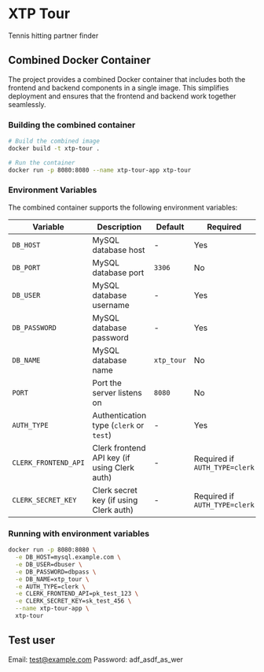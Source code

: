 # XTP Tour

Tennis hitting partner finder

## Combined Docker Container

The project provides a combined Docker container that includes both the frontend and backend components in a single image. This simplifies deployment and ensures that the frontend and backend work together seamlessly.

### Building the combined container

```bash
# Build the combined image
docker build -t xtp-tour .

# Run the container
docker run -p 8080:8080 --name xtp-tour-app xtp-tour
```

### Environment Variables

The combined container supports the following environment variables:

| Variable | Description | Default | Required |
|----------|-------------|---------|----------|
| `DB_HOST` | MySQL database host | - | Yes |
| `DB_PORT` | MySQL database port | `3306` | No |
| `DB_USER` | MySQL database username | - | Yes |
| `DB_PASSWORD` | MySQL database password | - | Yes |
| `DB_NAME` | MySQL database name | `xtp_tour` | No |
| `PORT` | Port the server listens on | `8080` | No |
| `AUTH_TYPE` | Authentication type (`clerk` or `test`) | - | Yes |
| `CLERK_FRONTEND_API` | Clerk frontend API key (if using Clerk auth) | - | Required if `AUTH_TYPE=clerk` |
| `CLERK_SECRET_KEY` | Clerk secret key (if using Clerk auth) | - | Required if `AUTH_TYPE=clerk` |

### Running with environment variables

```bash
docker run -p 8080:8080 \
  -e DB_HOST=mysql.example.com \
  -e DB_USER=dbuser \
  -e DB_PASSWORD=dbpass \
  -e DB_NAME=xtp_tour \
  -e AUTH_TYPE=clerk \
  -e CLERK_FRONTEND_API=pk_test_123 \
  -e CLERK_SECRET_KEY=sk_test_456 \
  --name xtp-tour-app \
  xtp-tour
```



## Test user
Email: test@example.com
Password: adf_asdf_as_wer
